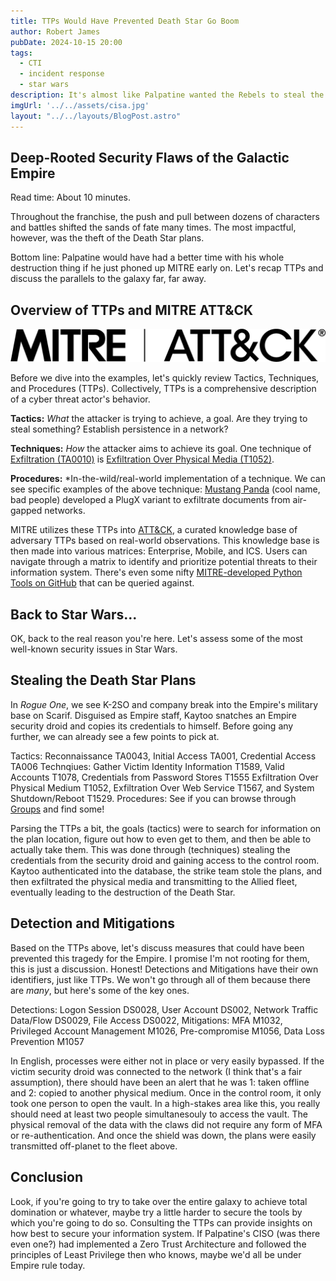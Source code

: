 ```yaml
---
title: TTPs Would Have Prevented Death Star Go Boom
author: Robert James
pubDate: 2024-10-15 20:00
tags:
  - CTI
  - incident response
  - star wars
description: It's almost like Palpatine wanted the Rebels to steal the plans...
imgUrl: '../../assets/cisa.jpg'
layout: "../../layouts/BlogPost.astro"
---
```


## Deep-Rooted Security Flaws of the Galactic Empire

Read time: About 10 minutes.

Throughout the franchise, the push and pull between dozens of characters and battles shifted the sands of fate many times. The most impactful, however, was the theft of the Death Star plans.

Bottom line: Palpatine would have had a better time with his whole destruction thing if he just phoned up MITRE early on. Let's recap TTPs and
discuss the parallels to the galaxy far, far away.

## Overview of TTPs and MITRE ATT&CK

![MITRE ATT&CK Logo](../../assets/MITRE_ATTACK_logo_Lockup-black-transparent.png)

Before we dive into the examples, let's quickly review Tactics, Techniques, and Procedures (TTPs). Collectively, TTPs is a comprehensive description of a cyber threat actor's behavior.

**Tactics:** *What* the attacker is trying to achieve, a goal. Are they trying to steal something? Establish persistence in a network?

**Techniques:** *How* the attacker aims to achieve its goal. One technique of [Exfiltration (TA0010)](https://attack.mitre.org/tactics/TA0010/) is  [Exfiltration Over Physical Media (T1052)](https://attack.mitre.org/techniques/T1052).

**Procedures:** *In-the-wild/real-world implementation of a technique. We can see specific examples of the above technique: [Mustang Panda](https://attack.mitre.org/groups/G0129/) (cool name, bad people) developed a PlugX variant to exfiltrate documents
from air-gapped networks.

MITRE utilizes these TTPs into [ATT&CK](https://attack.mitre.org/), a curated knowledge base of adversary TTPs based on real-world observations. This knowledge base is then made into various matrices: Enterprise, Mobile, and ICS.
Users can navigate through a matrix to identify and prioritize potential threats to their information system. There's even some nifty [MITRE-developed Python Tools on GitHub](https://github.com/mitre-attack/mitreattack-python/) that
can be queried against.

## Back to Star Wars...

OK, back to the real reason you're here. Let's assess some of the most well-known security issues in Star Wars.

## Stealing the Death Star Plans

In *Rogue One*, we see K-2SO and company break into the Empire's military base on Scarif. Disguised as Empire staff, Kaytoo snatches an Empire security droid and copies its credentials to himself. Before going any further, we can already see a few points to pick at.

Tactics: Reconnaissance TA0043, Initial Access TA001, Credential Access TA006
Technqiues: Gather Victim Identity Information T1589, Valid Accounts T1078, Credentials from Password Stores T1555 Exfiltration Over Physical Medium T1052, Exfiltration Over Web Service T1567, and System Shutdown/Reboot T1529.
Procedures: See if you can browse through [Groups](https://attack.mitre.org/groups/) and find some!

Parsing the TTPs a bit, the goals (tactics) were to search for information on the plan location, figure out how to even get to them, and then be able to actually take them. This was done through (techniques) stealing the credentials from the security droid and gaining access to the control room. Kaytoo authenticated into the database, the strike team stole the plans, and then exfiltrated the physical media and transmitting to the Allied fleet, eventually leading to the destruction of the Death Star.

## Detection and Mitigations

Based on the TTPs above, let's discuss measures that could have been prevented this tragedy for the Empire. I promise I'm not rooting for them, this is just a discussion. Honest! Detections and Mitigations have their own identifiers, just like TTPs. We won't go through all of them because there are *many*, but here's some of the key ones.

Detections: Logon Session DS0028, User Account DS002, Network Traffic Data/Flow DS0029, File Access DS0022, 
Mitigations: MFA M1032, Privileged Account Management M1026, Pre-compromise M1056, Data Loss Prevention M1057

In English, processes were either not in place or very easily bypassed. If the victim security droid was connected to the network (I think that's a fair assumption), there should have been an alert that he was 1: taken offline and 2: copied to another physical medium. Once in the control room, it only took one person to open the vault. In a high-stakes area like this, you really should need at least two people simultanesouly to access the vault. The physical removal of the data with the claws did not require any form of MFA or re-authentication. And once the shield was down, the plans were easily transmitted off-planet to the fleet above.

## Conclusion

Look, if you're going to try to take over the entire galaxy to achieve total domination or whatever, maybe try a little harder to secure the tools by which you're going to do so. Consulting the TTPs can provide insights on how best to secure your information system. If Palpatine's CISO (was there even one?) had implemented a Zero Trust Architecture and followed the principles of Least Privilege then who knows, maybe we'd all be under Empire rule today.